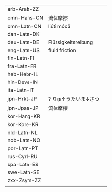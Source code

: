 | | | |
|-|-|-|
| arb-Arab-ZZ |  |  |
| cmn-Hans-CN | 流体摩擦 |  |
| cmn-Latn-CN | liútī mócā |  |
| dan-Latn-DK |  |  |
| deu-Latn-DE | Flüssigkeitsreibung |  |
| eng-Latn-US | fluid friction |  |
| fin-Latn-FI |  |  |
| fra-Latn-FR |  |  |
| heb-Hebr-IL |  |  |
| hin-Deva-IN |  |  |
| ita-Latn-IT |  |  |
| jpn-Hrkt-JP | ? りゅ↑うたいま↓さつ |  |
| jpn-Jpan-JP | 流体摩擦 |  |
| kor-Hang-KR |  |  |
| kor-Kore-KR |  |  |
| nld-Latn-NL |  |  |
| nob-Latn-NO |  |  |
| por-Latn-PT |  |  |
| rus-Cyrl-RU |  |  |
| spa-Latn-ES |  |  |
| swe-Latn-SE |  |  |
| zxx-Zsym-ZZ |  |  |
|  |  |  |
